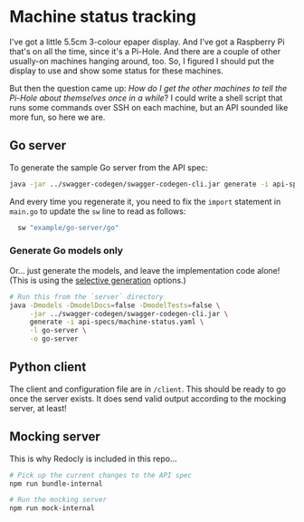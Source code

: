 # Machine status tracking

I've got a little 5.5cm 3-colour epaper display. And I've got a Raspberry Pi that's on all the time, since it's a Pi-Hole. And there are a couple of other usually-on machines hanging around, too. So, I figured I should put the display to use and show some status for these machines.

But then the question came up: _How do I get the other machines to tell the Pi-Hole about themselves once in a while_? I could write a shell script that runs some commands over SSH on each machine, but an API sounded like more fun, so here we are.

## Go server

To generate the sample Go server from the API spec:

```bash
java -jar ../swagger-codegen/swagger-codegen-cli.jar generate -i api-specs/machine-status.yaml -l go-server -o go-server
```

And every time you regenerate it, you need to fix the `import` statement in `main.go` to update the `sw` line to read as follows:

```go
  sw "example/go-server/go"
```

### Generate Go models only

Or... just generate the models, and leave the implementation code alone! (This is using the [selective generation](https://github.com/swagger-api/swagger-codegen/blob/3.0.0/docs/generation-selective.md) options.)

```bash
# Run this from the `server` directory
java -Dmodels -DmodelDocs=false -DmodelTests=false \
     -jar ../swagger-codegen/swagger-codegen-cli.jar \
     generate -i api-specs/machine-status.yaml \
     -l go-server \
     -o go-server
```

## Python client

The client and configuration file are in `/client`. This should be ready to go once the server exists. It does send valid output according to the mocking server, at least!

## Mocking server

This is why Redocly is included in this repo...

```bash
# Pick up the current changes to the API spec
npm run bundle-internal

# Run the mocking server
npm run mock-internal
```
